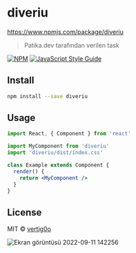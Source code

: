# diveriu
https://www.npmjs.com/package/diveriu


> Patika.dev tarafından verilen task 

[![NPM](https://img.shields.io/npm/v/diveriu.svg)](https://www.npmjs.com/package/diveriu) [![JavaScript Style Guide](https://img.shields.io/badge/code_style-standard-brightgreen.svg)](https://standardjs.com)

## Install

```bash
npm install --save diveriu
```

## Usage

```jsx
import React, { Component } from 'react'

import MyComponent from 'diveriu'
import 'diveriu/dist/index.css'

class Example extends Component {
  render() {
    return <MyComponent />
  }
}
```

## License

MIT © [vertig0o](https://github.com/vertig0o)


![Ekran görüntüsü 2022-09-11 142256](https://user-images.githubusercontent.com/66363263/189524837-32a72fd1-de8d-43dc-9da7-9e2c864b561b.png)


